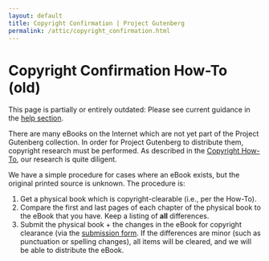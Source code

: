 ```yaml
---
layout: default
title: Copyright Confirmation | Project Gutenberg
permalink: /attic/copyright_confirmation.html
---
```


Copyright Confirmation How-To (old)
===================================

This page is partially or entirely outdated: Please see current guidance in the [help section](/help/).

There are many eBooks on the Internet which are not yet part of the Project Gutenberg collection. In order for Project Gutenberg to distribute them, copyright research must be performed. As described in the [Copyright How-To](/help/copyright_how_to.html), our research is quite diligent.

We have a simple procedure for cases where an eBook exists, but the original printed source is unknown. The procedure is:

1. Get a physical book which is copyright-clearable (i.e., per the How-To).
2. Compare the first and last pages of each chapter of the physical book to the eBook that you have. Keep a listing of **all** differences.
3. Submit the physical book + the changes in the eBook for copyright clearance (via the [submission form](https://copy.pglaf.org). If the differences are minor (such as punctuation or spelling changes), all items will be cleared, and we will be able to distribute the eBook.
